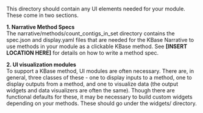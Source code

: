 This directory should contain any UI elements needed for your module. These come in two sections.

**1. Narrative Method Specs**  
The narrative/methods/count_contigs_in_set directory
contains the spec.json and display.yaml files that are needed for the KBase Narrative to use 
methods in your module as a clickable KBase method. See **[INSERT LOCATION HERE]** for details
on how to write a method spec.

**2. UI visualization modules**  
To support a KBase method, UI modules are often necessary. There are, in general, three classes
of these - one to display inputs to a method, one to display outputs from a method, and one to
visualize data (the output widgets and data visualizers are often the same). Though there are
functional defaults for these, it may be necessary to build custom widgets depending on your 
methods. These should go under the widgets/ directory.  
